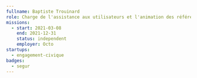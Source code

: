 ```yaml
---
fullname: Baptiste Trouinard
role: Charge de l'assistance aux utilisateurs et l'animation des référents départementaux
missions:
  - start: 2021-03-08
    end: 2021-12-31
    status: independent
    employer: Octo
startups:
  - engagement-civique
badges:
  - segur
---
```


